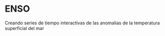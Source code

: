 # ENSO
Creando series de tiempo interactivas de las anomalias de la temperatura superficial del mar
